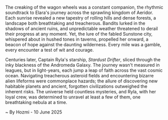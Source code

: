 
The creaking of the wagon wheels was a constant companion, the rhythmic soundtrack to Elara's journey across the sprawling kingdom of Aeridor.  Each sunrise revealed a new tapestry of rolling hills and dense forests, a landscape both breathtaking and treacherous.  Bandits lurked in the shadows of ancient ruins, and unpredictable weather threatened to derail their progress at any moment. Yet, the lure of the fabled Sunstone city, whispered about in hushed tones in taverns, propelled her onward, a beacon of hope against the daunting wilderness.  Every mile was a gamble, every encounter a test of wit and courage.

Centuries later, Captain Ryla's starship, *Stardust Drifter*, sliced through the inky blackness of the Andromeda Galaxy.  The journey wasn't measured in leagues, but in light-years, each jump a leap of faith across the vast cosmic ocean.  Navigating treacherous asteroid fields and encountering bizarre alien lifeforms were commonplace hazards; the allure of discovering new habitable planets and ancient, forgotten civilizations outweighed the inherent risks.  The universe held countless mysteries, and Ryla, with her loyal crew, was determined to unravel at least a few of them, one breathtaking nebula at a time.

~ By Hozmi - 10 June 2025
